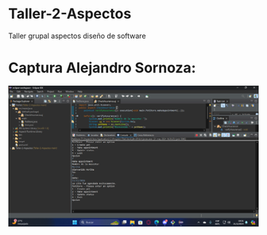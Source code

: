 # Taller-2-Aspectos
Taller grupal aspectos diseño de software

# Captura Alejandro Sornoza:
![Captura de Pantalla Sornoza](images/Sornoza.png)